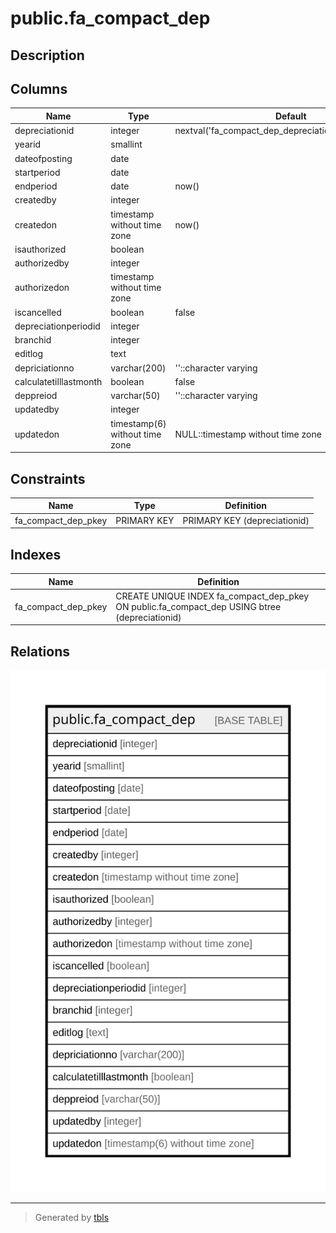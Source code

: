 # public.fa_compact_dep

## Description

## Columns

| Name | Type | Default | Nullable | Children | Parents | Comment |
| ---- | ---- | ------- | -------- | -------- | ------- | ------- |
| depreciationid | integer | nextval('fa_compact_dep_depreciationid_seq'::regclass) | false |  |  |  |
| yearid | smallint |  | true |  |  |  |
| dateofposting | date |  | true |  |  |  |
| startperiod | date |  | true |  |  |  |
| endperiod | date | now() | true |  |  |  |
| createdby | integer |  | true |  |  |  |
| createdon | timestamp without time zone | now() | true |  |  |  |
| isauthorized | boolean |  | true |  |  |  |
| authorizedby | integer |  | true |  |  |  |
| authorizedon | timestamp without time zone |  | true |  |  |  |
| iscancelled | boolean | false | true |  |  |  |
| depreciationperiodid | integer |  | true |  |  |  |
| branchid | integer |  | true |  |  |  |
| editlog | text |  | true |  |  |  |
| depriciationno | varchar(200) | ''::character varying | false |  |  |  |
| calculatetilllastmonth | boolean | false | false |  |  |  |
| deppreiod | varchar(50) | ''::character varying | false |  |  |  |
| updatedby | integer |  | true |  |  |  |
| updatedon | timestamp(6) without time zone | NULL::timestamp without time zone | true |  |  |  |

## Constraints

| Name | Type | Definition |
| ---- | ---- | ---------- |
| fa_compact_dep_pkey | PRIMARY KEY | PRIMARY KEY (depreciationid) |

## Indexes

| Name | Definition |
| ---- | ---------- |
| fa_compact_dep_pkey | CREATE UNIQUE INDEX fa_compact_dep_pkey ON public.fa_compact_dep USING btree (depreciationid) |

## Relations

![er](public.fa_compact_dep.svg)

---

> Generated by [tbls](https://github.com/k1LoW/tbls)
